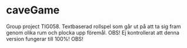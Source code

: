 # caveGame
Group project TIG058.
Textbaserad rollspel som går ut på att ta sig fram genom olika rum och plocka upp föremål. OBS! Ej kontrollerat att denna version fungerar till 100%! OBS!

